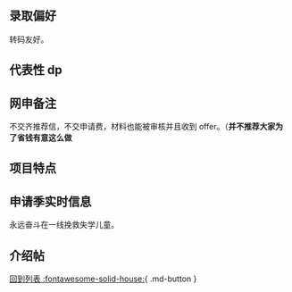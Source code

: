 ## 录取偏好

转码友好。

## 代表性 dp

## 网申备注

不交齐推荐信，不交申请费，材料也能被审核并且收到 offer。（**并不推荐大家为了省钱有意这么做**

## 项目特点

## 申请季实时信息

永远奋斗在一线挽救失学儿童。

## 介绍帖

[回到列表 :fontawesome-solid-house:](grade.md){ .md-button }

